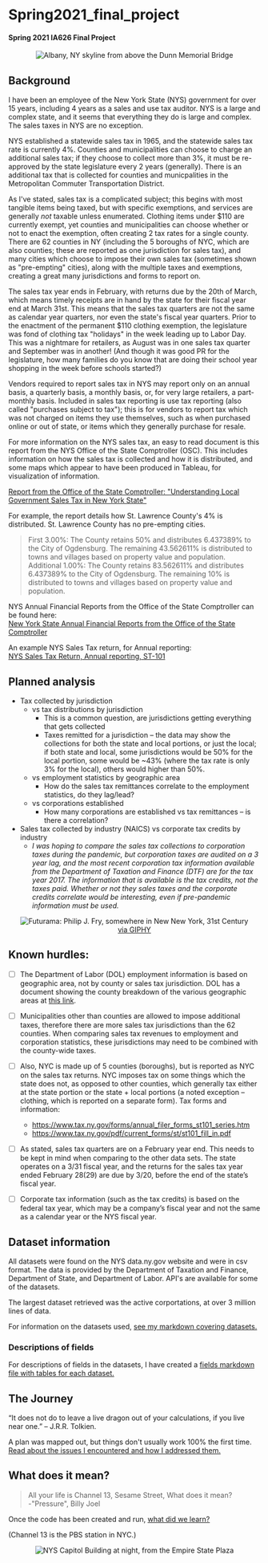 <!---You may see very mixed code in these documents - I learned to code in html before Google was born.-->
# Spring2021_final_project
#### Spring 2021 IA626 Final Project


<center>
    <img src="https://media.gettyimages.com/photos/highway-to-albany-new-york-state-capitol-skyline-and-government-picture-id661898406?s=2048x2048" title="Albany, NY skyline from above the Dunn Memorial Bridge; OSC is the building on the right which looks like a HoJo's" alt="Albany, NY skyline from above the Dunn Memorial Bridge">
    </center>

## Background

I have been an employee of the New York State (NYS) government for over 15 years, including 4 years as a sales and use tax auditor.  NYS is a large and complex state, and it seems that everything they do is large and complex.  The sales taxes in NYS are no exception.

NYS established a statewide sales tax in 1965, and the statewide sales tax rate is currently 4%.  Counties and municipalities can choose to charge an additional sales tax; if they choose to collect more than 3%, it must be re-approved by the state legislature every 2 years (generally).  There is an additional tax that is collected for counties and municpalities in the Metropolitan Commuter Transportation District.

As I've stated, sales tax is a complicated subject; this begins with most tangible items being taxed, but with specific exemptions, and services are generally <i>not</i> taxable unless enumerated.  Clothing items under &#36;110 are currently exempt, yet counties and municipalities can choose whether or not to enact the exemption, often creating 2 tax rates for a single county.  There are 62 counties in NY (including the 5 boroughs of NYC, which are also counties; these are reported as one jurisdiction for sales tax), and many cities which choose to impose their own sales tax (sometimes shown as "pre-empting" cities), along with the multiple taxes and exemptions, creating a great many jurisdictions and forms to report on.

The sales tax year ends in February, with returns due by the 20th of March, which means timely receipts are in hand by the state for their fiscal year end at March 31st.  This means that the sales tax quarters are not the same as calendar year quarters, nor even the state's fiscal year quarters.  Prior to the enactment of the permanent &#36;110 clothing exemption, the legislature was fond of clothing tax "holidays" in the week leading up to Labor Day.  This was a nightmare for retailers, as August was in one sales tax quarter and September was in another!  (And though it was good PR for the legislature, how many families do you know that are doing their school year shopping in the week before schools started?)

Vendors required to report sales tax in NYS may report only on an annual basis, a quarterly basis, a monthly basis, or, for very large retailers, a part-monthly basis.  Included in sales tax reporting is use tax reporting (also called "purchases subject to tax"); this is for vendors to report tax which was not charged on items they use themselves, such as when purchased online or out of state, or items which they generally purchase for resale.

For more information on the NYS sales tax, an easy to read document is this report from the NYS Office of the State Comptroller (OSC).  This includes information on how the sales tax is collected and how it is distributed, and some maps which appear to have been produced in Tableau, for visualization of information.

[Report from the Office of the State Comptroller: "Understanding Local Government Sales Tax in New York State"](https://www.osc.state.ny.us/files/local-government/publications/pdf/understanding-local-government-sales-tax-in-nys-2020-update.pdf)

For example, the report details how St. Lawrence County's 4% is distributed.  St. Lawrence County has no pre-empting cities.

>First 3.00%: The County retains 50% and distributes 6.437389% to the City of Ogdensburg. The remaining 43.562611% is distributed to towns and villages based on property value and population. <br>Additional 1.00%: The County retains 83.562611% and distributes 6.437389% to the City of Ogdensburg. The remaining 10% is distributed to towns and villages based on property value and population.

NYS Annual Financial Reports from the Office of the State Comptroller can be found here:
<br>[New York State Annual Financial Reports from the Office of the State Comptroller](https://www.osc.state.ny.us/reports/finance)

An example NYS Sales Tax return, for Annual reporting:
<br>[NYS Sales Tax Return, Annual reporting, ST-101](https://www.tax.ny.gov/pdf/current_forms/st/st101_fill_in.pdf)

## Planned analysis

* Tax collected by jurisdiction 
    * vs tax distributions by jurisdiction
        * This is a common question, are jurisdictions getting everything that gets collected
        * Taxes remitted for a jurisdiction – the data may show the collections for both the state and local portions, or just the local; if both state and local, some jurisdictions would be 50% for the local portion, some would be ~43% (where the tax rate is only 3% for the local), others would higher than 50%.
    * vs employment statistics by geographic area
        * How do the sales tax remittances correlate to the employment statistics, do they lag/lead?
    * vs corporations established
        * How many corporations are established vs tax remittances – is there a correlation?
* Sales tax collected by industry (NAICS) vs corporate tax credits by industry
    * <i>I was hoping to compare the sales tax collections to corporation taxes during the pandemic, but corporation taxes are audited on a 3 year lag, and the most recent corporation tax information available from the Department of Taxation and Finance (DTF) are for the tax year 2017.  The information that is available is the tax credits, not the taxes paid.  Whether or not they sales taxes and the corporate credits correlate would be interesting, even if pre-pandemic information must be used.</i>


<p align="center">
<center>
    <img src="https://media.giphy.com/media/3oKIPa2TdahY8LAAxy/giphy.gif" alt="Futurama: Philip J. Fry, somewhere in New New York, 31st Century" title="Futurama: Philip J. Fry, somewhere in New New York, 31st Century" /><br>
<a href="https://giphy.com/gifs/producthunt-shut-up-and-take-my-money-3oKIPa2TdahY8LAAxy">via GIPHY</a>
    </p>
</center>

## Known hurdles:

- [ ] The Department of Labor (DOL) employment information is based on geographic area, not by county or sales tax jurisdiction.  DOL has a document showing the county breakdown of the various geographic areas at [this link](https://statistics.labor.ny.gov/lsgeog.shtm).

- [ ] Municipalities other than counties are allowed to impose additional taxes, therefore there are more sales tax jurisdictions than the 62 counties.  When comparing sales tax revenues to employment and corporation statistics, these jurisdictions may need to be combined with the county-wide taxes.

- [ ] Also, NYC is made up of 5 counties (boroughs), but is reported as NYC on the sales tax returns.  NYC imposes tax on some things which the state does not, as opposed to other counties, which generally tax either at the state portion or the state + local portions (a noted exception – clothing, which is reported on a separate form).  Tax forms and information:
    * https://www.tax.ny.gov/forms/annual_filer_forms_st101_series.htm
    * https://www.tax.ny.gov/pdf/current_forms/st/st101_fill_in.pdf

- [ ] As stated, sales tax quarters are on a February year end.  This needs to be kept in mind when comparing to the other data sets.  The state operates on a 3/31 fiscal year, and the returns for the sales tax year ended February 28(29) are due by 3/20, before the end of the state’s fiscal year.

- [ ] Corporate tax information (such as the tax credits) is based on the federal tax year, which may be a company’s fiscal year and not the same as a calendar year or the NYS fiscal year.

## Dataset information

All datasets were found on the NYS data.ny.gov website and were in csv format.  The data is provided by the Department of Taxation and Finance, Department of State, and Department of Labor.  API's are available for some of the datasets.

The largest dataset retrieved was the active corportations, at over 3 million lines of data.

For information on the datasets used, [see my markdown covering datasets.](datasets.md)

### Descriptions of fields

For descriptions of fields in the datasets, I have created a [fields markdown file with tables for each dataset.](fields.md)

## The Journey

“It does not do to leave a live dragon out of your calculations, if you live near one.” – J.R.R. Tolkien.

A plan was mapped out, but things don't usually work 100% the first time.  [Read about the issues I encountered and how I addressed them.](journey.md)

## What does it mean?

>All your life is Channel 13, Sesame Street, What does it mean?
><br>-"Pressure", Billy Joel

Once the code has been created and run, [what did we learn?](findings.md)

(Channel 13 is the PBS station in NYC.)

<center>
    <img src="https://media.gettyimages.com/photos/new-york-state-capitol-building-at-night-albany-picture-id136330095?s=2048x2048" title="NYS Capitol Building at night, from the Empire State Plaza" alt="NYS Capitol Building at night, from the Empire State Plaza">
</center>